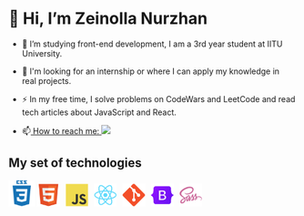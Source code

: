 # 👋 Hi, I’m Zeinolla Nurzhan
- 🌱 I’m studying front-end development, I am a 3rd year student at IITU University.
- 👀 I'm looking for an internship or where I can apply my knowledge in real projects.
- ⚡ In my free time, I solve problems on CodeWars and LeetCode and read tech articles about JavaScript and React.
  
- 📫<a href="https://www.linkedin.com/in/nurzhan-zeinolla-9a234929acc"> How to reach me:
  <img src="https://upload.wikimedia.org/wikipedia/commons/thumb/8/81/LinkedIn_icon.svg/2048px-LinkedIn_icon.svg.png" style="width: 14px; ">
</a>

<h2>My set of technologies</h2>
<div>
<img src="https://raw.githubusercontent.com/devicons/devicon/6910f0503efdd315c8f9b858234310c06e04d9c0/icons/css3/css3-plain-wordmark.svg" style="width: 46px; display: inline;">
<img src="https://raw.githubusercontent.com/devicons/devicon/6910f0503efdd315c8f9b858234310c06e04d9c0/icons/html5/html5-original.svg" style="width: 40px; display: inline;">
<img src="https://raw.githubusercontent.com/devicons/devicon/6910f0503efdd315c8f9b858234310c06e04d9c0/icons/javascript/javascript-original.svg" style="width: 40px; margin-left: 6px; display: inline;">
<img src="https://raw.githubusercontent.com/devicons/devicon/6910f0503efdd315c8f9b858234310c06e04d9c0/icons/react/react-original.svg" style="width: 40px; margin-left: 6px; display: inline;">
<img src="https://raw.githubusercontent.com/devicons/devicon/6910f0503efdd315c8f9b858234310c06e04d9c0/icons/git/git-original.svg" style="width: 40px; margin-left: 6px; display: inline;">
<img src="https://raw.githubusercontent.com/devicons/devicon/6910f0503efdd315c8f9b858234310c06e04d9c0/icons/bootstrap/bootstrap-original.svg" style="width: 40px; margin-left: 6px; display: inline;">
<img src="https://raw.githubusercontent.com/devicons/devicon/6910f0503efdd315c8f9b858234310c06e04d9c0/icons/sass/sass-original.svg" style="width: 40px; margin-left: 6px; display: inline;">
</div>
<!---
Znl04/Znl04 is a ✨ special ✨ repository because its `README.md` (this file) appears on your GitHub profile.
You can click the Preview link to take a look at your changes.
--->
